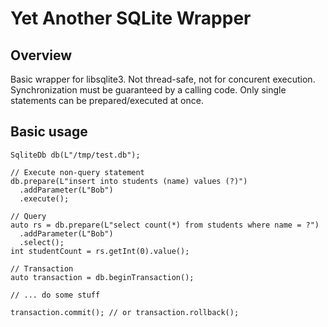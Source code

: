 # Yet Another SQLite Wrapper
## Overview
Basic wrapper for libsqlite3. Not thread-safe, not for concurent execution. Synchronization must be guaranteed by a calling code.
Only single statements can be prepared/executed at once.

## Basic usage
```
SqliteDb db(L"/tmp/test.db");

// Execute non-query statement
db.prepare(L"insert into students (name) values (?)")
  .addParameter(L"Bob")
  .execute();

// Query
auto rs = db.prepare(L"select count(*) from students where name = ?")
  .addParameter(L"Bob")
  .select();
int studentCount = rs.getInt(0).value();

// Transaction
auto transaction = db.beginTransaction();

// ... do some stuff

transaction.commit(); // or transaction.rollback();

```
